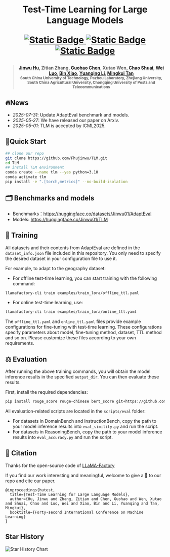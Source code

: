 <h1 align="center">
     <br>Test-Time Learning for Large Language Models
<p align="center">
    <a href="https://openreview.net/pdf?id=iCYbIaGKSR">
        <img alt="Static Badge" src="https://img.shields.io/badge/Paper-ICML-red">
    </a>
    <a href="https://huggingface.co/datasets/Jinwu01/AdaptEval/">
        <img alt="Static Badge" src="https://img.shields.io/badge/HFDataset-AdaptEval-yellow">
    </a>
    <a href="https://huggingface.co/Jinwu01/TLM">
        <img alt="Static Badge" src="https://img.shields.io/badge/HFModel-TLM-blue">
    </a>
</p>

<h4 align="center"></a>
     
>[Jinwu Hu](https://scholar.google.com/citations?user=XmqjPi0AAAAJ&hl=en), Zitian Zhang, [Guohao Chen](https://scholar.google.com/citations?user=HZbzdNEAAAAJ&hl=en&oi=ao), Xutao Wen, [Chao Shuai](https://scholar.google.com/citations?user=xpNpnhQAAAAJ&hl=en), [Wei Luo](https://scholar.google.com/citations?hl=en&user=EpculwoAAAAJ), [Bin Xiao](https://faculty.cqupt.edu.cn/xiaobin/zh_CN/index.htm), [Yuanqing Li](https://scholar.google.com/citations?hl=en&user=wN3v1coAAAAJ), [Mingkui Tan](https://tanmingkui.github.io/)\
<sub>South China University of Technology, Pazhou Laboratory, Zhejiang University, South China Agricultural University, Chongqing University of Posts and Telecommunications</sub>


## 🔥News
- *2025-07-31*: Update AdaptEval benchmark and models.
- *2025-05-27*: We have released our paper on Arxiv.
- *2025-05-01*: TLM is accepted by ICML2025.

## 🚀Quick Start 
```bash
## clone our repo
git clone https://github.com/Fhujinwu/TLM.git
cd TLM
## install TLM environment
conda create --name tlm --yes python=3.10
conda activate tlm
pip install -e ".[torch,metrics]" --no-build-isolation
```
## 🗂 Benchmarks and models

- Benchmarks：https://huggingface.co/datasets/Jinwu01/AdaptEval
- Models: https://huggingface.co/Jinwu01/TLM

## 🔨 Training

All datasets and their contents from AdaptEval are defined in the `dataset_info.json` file included in this repository. You only need to specify the desired dataset in your configuration file to use it.

For example, to adapt to the geography dataset:
- For offline test-time learning, you can start training with the following command:
```bash
llamafactory-cli train examples/train_lora/offline_ttl.yaml
```
- For online test-time learning, use:
```bash
llamafactory-cli train examples/train_lora/online_ttl.yaml
```
The `offline_ttl.yaml` and `online_ttl.yaml` files provide example configurations for fine-tuning with test-time learning. These configurations specify parameters about model, fine-tuning method, dataset, TTL method and so on. Please customize these files according to your own requirements.

## ⚖️ Evaluation

After running the above training commands, you will obtain the model inference results in the specified `output_dir`. You can then evaluate these results.

First, install the required dependencies:
```bash
pip install rouge_score rouge-chinese bert_score git+https://github.com/google-research/bleurt.git
```
All evaluation-related scripts are located in the `scripts/eval` folder:
- For datasets in DomainBench and InstructionBench, copy the path to your model inference results into `eval_simility.py` and run the script.
- For datasets in ReasoningBench, copy the path to your model inference results into `eval_accuracy.py` and run the script.

## 💬 Citation
Thanks for the open-source code of [LLaMA-Factory](https://github.com/hiyouga/LLaMA-Factory)

If you find our work interesting and meaningful, welcome to give a 🌟 to our repo and cite our paper.

```text
@inproceedings{hutest,
  title={Test-Time Learning for Large Language Models},
  author={Hu, Jinwu and Zhang, Zitian and Chen, Guohao and Wen, Xutao and Shuai, Chao and Luo, Wei and Xiao, Bin and Li, Yuanqing and Tan, Mingkui},
  booktitle={Forty-second International Conference on Machine Learning}
}
```

## Star History

![Star History Chart](https://api.star-history.com/svg?repos=Fhujinwu/TLM&type=Date)
